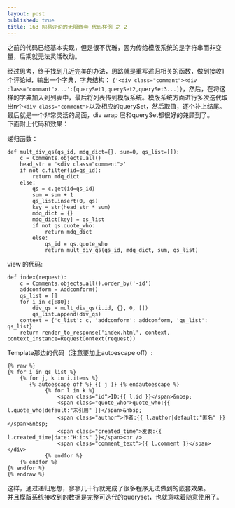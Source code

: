 ```yaml
---
layout: post
published: true
title: 163 网易评论的无限嵌套 代码样例 之 2
---
```


之前的代码已经基本实现，但是很不优雅，因为传给模版系统的是字符串而非变量，后期就无法灵活改动。

经过思考，终于找到几近完美的办法，思路就是重写递归相关的函数，做到接收1个评论id，输出一个字典，字典结构：  `{'<div class="commant"><div class="commant">...':[querySet1,querySet2,querySet3...]}`，然后，在将这样的字典加入到列表中，最后将列表传到模版系统。模版系统方面进行多次迭代取出n个`<div class="comment">`以及相应的querySet，然后取值，逐个补上</div>结尾。最后就是一个非常灵活的局面，div wrap 层和querySet都很好的兼顾到了。  
下面附上代码和效果：  
 
递归函数：  

```
def mult_div_qs(qs_id, mdq_dict={}, sum=0, qs_list=[]):
    c = Comments.objects.all()
    head_str = '<div class="comment">'
    if not c.filter(id=qs_id):
        return mdq_dict
    else:
        qs = c.get(id=qs_id)
        sum = sum + 1
        qs_list.insert(0, qs)
        key = str(head_str * sum)
        mdq_dict = {}
        mdq_dict[key] = qs_list
        if not qs.quote_who:
            return mdq_dict
        else:
            qs_id = qs.quote_who
            return mult_div_qs(qs_id, mdq_dict, sum, qs_list)
```

view 的代码:  

```
def index(request):
    c = Comments.objects.all().order_by('-id')
    addcomform = Addcomform()
    qs_list = []
    for i in c[:80]:
        div_qs = mult_div_qs(i.id, {}, 0, [])
        qs_list.append(div_qs)
    context = {'c_list': c, 'addcomform': addcomform, 'qs_list': qs_list}
    return render_to_response('index.html', context, context_instance=RequestContext(request))
```

Template那边的代码（注意要加上autoescape off）:  

```
{% raw %}
{% for i in qs_list %}
    {% for j, k in i.items %}
       {% autoescape off %} {{ j }} {% endautoescape %}
            {% for l in k %}
                <span class="id">ID:{{ l.id }}</span>&nbsp;
                <span class="quote_who">quote_who:{{ l.quote_who|default:"未引用" }}</span>&nbsp;
                <span class="author">作者:{{ l.author|default:"匿名" }}</span>&nbsp;
                <span class="created_time">发表:{{ l.created_time|date:"H:i:s" }}</span><br />
                <span class="comment_text">{{ l.comment }}</span></div>
            {% endfor %}
    {% endfor %}
{% endfor %}
{% endraw %}
```

这样，通过递归思想，寥寥几十行就完成了很多程序无法做到的嵌套效果。  
并且模版系统接收到的数据是完整可迭代的queryset，也就意味着随意使用了。  
